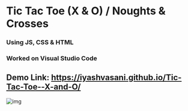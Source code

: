 # Tic Tac Toe (X & O) / Noughts & Crosses
### Using JS, CSS & HTML
### Worked on Visual Studio Code
##

## Demo Link: https://iyashvasani.github.io/Tic-Tac-Toe--X-and-O/
![img](https://github.com/iyashvasani/Tic-Tac-Toe--X-and-O/blob/main/sample.PNG)
